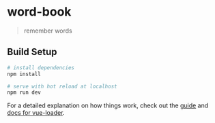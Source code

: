 # word-book

> remember words

## Build Setup

``` bash
# install dependencies
npm install

# serve with hot reload at localhost
npm run dev

```

For a detailed explanation on how things work, check out the [guide](http://vuejs-templates.github.io/webpack/) and [docs for vue-loader](http://vuejs.github.io/vue-loader).
